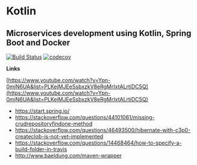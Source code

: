 # Kotlin

## Microservices development using Kotlin, Spring Boot and Docker

[![Build Status](https://travis-ci.org/SergiOn/kotlin.svg?branch=microservices)](https://travis-ci.org/SergiOn/kotlin)
[![codecov](https://codecov.io/gh/SergiOn/kotlin/branch/microservices/graph/badge.svg)](https://codecov.io/gh/SergiOn/kotlin)

**Links**

[https://www.youtube.com/watch?v=Ypn-0mjN6UA&list=PLKejMJEeSsbxzkV8eRgMrIxtALrtiDC5Q](https://www.youtube.com/watch?v=Ypn-0mjN6UA&list=PLKejMJEeSsbxzkV8eRgMrIxtALrtiDC5Q)

* https://start.spring.io/
* https://stackoverflow.com/questions/44101061/missing-crudrepositoryfindone-method
* https://stackoverflow.com/questions/46493500/hibernate-with-c3p0-createclob-is-not-yet-implemented
* https://stackoverflow.com/questions/14468464/how-to-specify-a-build-folder-in-travis
* http://www.baeldung.com/maven-wrapper
